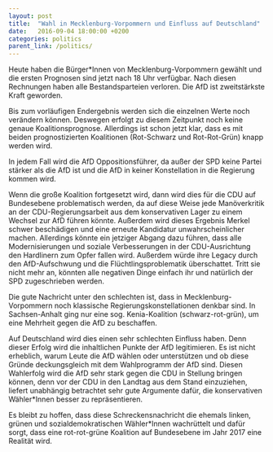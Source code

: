 ```yaml
---
layout: post
title:  "Wahl in Mecklenburg-Vorpommern und Einfluss auf Deutschland"
date:   2016-09-04 18:00:00 +0200
categories: politics
parent_link: /politics/
---
```


Heute haben die Bürger*Innen von Mecklenburg-Vorpommern gewählt und die ersten
Prognosen sind jetzt nach 18 Uhr verfügbar. Nach diesen Rechnungen haben alle
Bestandsparteien verloren. Die AfD ist zweitstärkste Kraft geworden.

Bis zum vorläufigen Endergebnis werden sich die einzelnen Werte noch verändern
können. Deswegen erfolgt zu diesem Zeitpunkt noch keine genaue Koalitionsprognose.
Allerdings ist schon jetzt klar, dass es mit beiden prognostizierten Koalitionen
(Rot-Schwarz und Rot-Rot-Grün) knapp werden wird.

In jedem Fall wird die AfD Oppositionsführer, da außer der SPD keine Partei
stärker als die AfD ist und die AfD in keiner Konstellation in die Regierung
kommen wird.

Wenn die große Koalition fortgesetzt wird, dann wird dies für die CDU auf
Bundesebene problematisch werden, da auf diese Weise jede Manöverkritik an der
CDU-Regierungsarbeit aus dem konservativen Lager zu einem Wechsel zur AfD
führen könnte. Außerdem wird dieses Ergebnis Merkel schwer beschädigen und
eine erneute Kandidatur unwahrscheinlicher machen. Allerdings könnte ein jetziger
Abgang dazu führen, dass alle Modernisierungen und soziale Verbesserungen in
der CDU-Ausrichtung den Hardlinern zum Opfer fallen wird. Außerdem würde ihre
Legacy durch den AfD-Aufschwung und die Flüchtlingsproblematik überschattet.
Tritt sie nicht mehr an, könnten alle negativen Dinge einfach ihr und
natürlich der SPD zugeschrieben werden.

Die gute Nachricht unter den schlechten ist, dass in Mecklenburg-Vorpommern
noch klassische Regierungskonstellationen denkbar sind. In Sachsen-Anhalt ging
nur eine sog. Kenia-Koalition (schwarz-rot-grün), um eine Mehrheit gegen die AfD 
zu beschaffen.

Auf Deutschland wird dies einen sehr schlechten Einfluss haben. Denn dieser Erfolg
wird die inhaltlichen Punkte der AfD legitimieren. Es ist nicht erheblich,
warum Leute die AfD wählen oder unterstützen und ob diese Gründe deckungsgleich
mit dem Wahlprogramm der AfD sind. Diesen Wahlerfolg wird die AfD sehr stark
gegen die CDU in Stellung bringen können, denn vor der CDU in den Landtag
aus dem Stand einzuziehen, liefert unabhängig betrachtet sehr gute Argumente
dafür, die konservativen Wähler*Innen besser zu repräsentieren.

Es bleibt zu hoffen, dass diese Schreckensnachricht die ehemals linken,
grünen und sozialdemokratischen Wähler*Innen wachrüttelt und dafür sorgt,
dass eine rot-rot-grüne Koalition auf Bundesebene im Jahr 2017 eine Realität wird.
